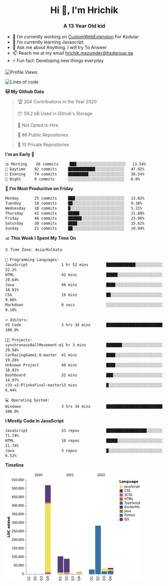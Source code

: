 <h1 align="center">Hi 👋, I'm Hrichik</h1>
<h3 align="center">A 13 Year Old kid</h3>


- 🔭 I’m currently working on [CustomWebExtension](https://github.com/hrichiksite/CustomWebExtension) For Kodular
- 🌱 I’m currently learning Javascript
- 💬 Ask me about Anything. I will try To Answer
- 📫 Reach me at my email hrichik.mazumder@hsdgroup.ga
- ⚡ Fun fact: Developing new things everyday

<!--START_SECTION:waka-->
![Profile Views](http://img.shields.io/badge/Profile%20Views-96-blue)

![Lines of code](https://img.shields.io/badge/From%20Hello%20World%20I%27ve%20Written-4.4%20million%20lines%20of%20code-blue)

**🐱 My Github Data** 

> 🏆 204 Contributions in the Year 2020
 > 
> 📦 59.2 kB Used in Github's Storage 
 > 
> 🚫 Not Opted to Hire
 > 
> 📜 86 Public Repositories
 > 
> 🔑 10 Private Repositories 

**I'm an Early 🐤** 

```text
🌞 Morning    26 commits     ███░░░░░░░░░░░░░░░░░░░░░░   13.54% 
🌆 Daytime    92 commits     ████████████░░░░░░░░░░░░░   47.92% 
🌃 Evening    74 commits     █████████░░░░░░░░░░░░░░░░   38.54% 
🌙 Night      0 commits      ░░░░░░░░░░░░░░░░░░░░░░░░░   0.0%

```
📅 **I'm Most Productive on Friday** 

```text
Monday       25 commits     ███░░░░░░░░░░░░░░░░░░░░░░   13.02% 
Tuesday      18 commits     ██░░░░░░░░░░░░░░░░░░░░░░░   9.38% 
Wednesday    10 commits     █░░░░░░░░░░░░░░░░░░░░░░░░   5.21% 
Thursday     42 commits     █████░░░░░░░░░░░░░░░░░░░░   21.88% 
Friday       46 commits     ██████░░░░░░░░░░░░░░░░░░░   23.96% 
Saturday     30 commits     ████░░░░░░░░░░░░░░░░░░░░░   15.62% 
Sunday       21 commits     ██░░░░░░░░░░░░░░░░░░░░░░░   10.94%

```


📊 **This Week I Spent My Time On** 

```text
⌚︎ Time Zone: Asia/Kolkata

💬 Programming Languages: 
JavaScript               1 hr 52 mins        █████████████░░░░░░░░░░░░   52.2% 
HTML                     42 mins             █████░░░░░░░░░░░░░░░░░░░░   19.64% 
Java                     40 mins             ████░░░░░░░░░░░░░░░░░░░░░   18.81% 
CSS                      19 mins             ██░░░░░░░░░░░░░░░░░░░░░░░   9.06% 
Markdown                 0 secs              ░░░░░░░░░░░░░░░░░░░░░░░░░   0.18%

🔥 Editors: 
VS Code                  3 hrs 34 mins       █████████████████████████   100.0%

🐱‍💻 Projects: 
synchronousBallMovement-m1 hr 3 mins         ███████░░░░░░░░░░░░░░░░░░   29.58% 
CarRacingGame1.0-master  41 mins             ████░░░░░░░░░░░░░░░░░░░░░   19.26% 
Unknown Project          40 mins             ████░░░░░░░░░░░░░░░░░░░░░   18.81% 
Dashboard                32 mins             ███░░░░░░░░░░░░░░░░░░░░░░   14.97% 
c33-v2-PlinkoFinal-master13 mins             █░░░░░░░░░░░░░░░░░░░░░░░░   6.44%

💻 Operating System: 
Windows                  3 hrs 34 mins       █████████████████████████   100.0%

```

**I Mostly Code in JavaScript** 

```text
JavaScript               33 repos            ██████████████████░░░░░░░   71.74% 
HTML                     10 repos            █████░░░░░░░░░░░░░░░░░░░░   21.74% 
Java                     3 repos             █░░░░░░░░░░░░░░░░░░░░░░░░   6.52%

```


**Timeline**

![Chart not found](https://github.com/hrichiksite/hrichiksite/blob/master/charts/bar_graph.png) 


<!--END_SECTION:waka-->


